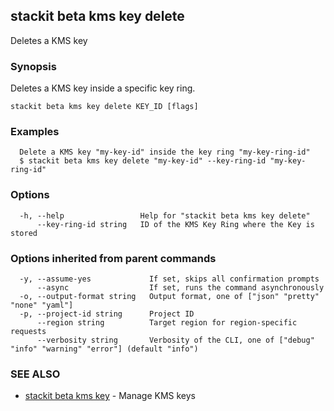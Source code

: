 ## stackit beta kms key delete

Deletes a KMS key

### Synopsis

Deletes a KMS key inside a specific key ring.

```
stackit beta kms key delete KEY_ID [flags]
```

### Examples

```
  Delete a KMS key "my-key-id" inside the key ring "my-key-ring-id"
  $ stackit beta kms key delete "my-key-id" --key-ring-id "my-key-ring-id"
```

### Options

```
  -h, --help                 Help for "stackit beta kms key delete"
      --key-ring-id string   ID of the KMS Key Ring where the Key is stored
```

### Options inherited from parent commands

```
  -y, --assume-yes             If set, skips all confirmation prompts
      --async                  If set, runs the command asynchronously
  -o, --output-format string   Output format, one of ["json" "pretty" "none" "yaml"]
  -p, --project-id string      Project ID
      --region string          Target region for region-specific requests
      --verbosity string       Verbosity of the CLI, one of ["debug" "info" "warning" "error"] (default "info")
```

### SEE ALSO

* [stackit beta kms key](./stackit_beta_kms_key.md)	 - Manage KMS keys

